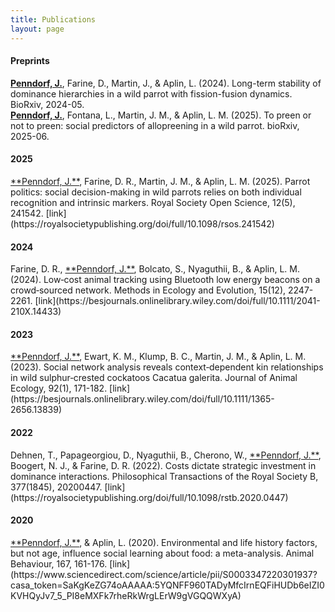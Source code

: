```yaml
---
title: Publications
layout: page
---
```


#### Preprints
<p align="left"><ins><b>Penndorf, J.</b></ins>, Farine, D., Martin, J., & Aplin, L. (2024). Long-term stability of dominance hierarchies in a wild parrot with fission-fusion dynamics. BioRxiv, 2024-05. <br>
<ins><b>Penndorf, J.</b></ins>, Fontana, L., Martin, J. M., & Aplin, L. M. (2025). To preen or not to preen: social predictors of allopreening in a wild parrot. bioRxiv, 2025-06.</p>


#### 2025
<p align="left"><ins>**Penndorf, J.**</ins>, Farine, D. R., Martin, J. M., & Aplin, L. M. (2025). Parrot politics: social decision-making in wild parrots relies on both individual recognition and intrinsic markers. Royal Society Open Science, 12(5), 241542. [link](https://royalsocietypublishing.org/doi/full/10.1098/rsos.241542)</p>
 
#### 2024
<p align="left">Farine, D. R., <ins>**Penndorf, J.**</ins>, Bolcato, S., Nyaguthii, B., & Aplin, L. M. (2024). Low‐cost animal tracking using Bluetooth low energy beacons on a crowd‐sourced network. Methods in Ecology and Evolution, 15(12), 2247-2261. [link](https://besjournals.onlinelibrary.wiley.com/doi/full/10.1111/2041-210X.14433)</p>

#### 2023
<p align="left"><ins>**Penndorf, J.**</ins>, Ewart, K. M., Klump, B. C., Martin, J. M., & Aplin, L. M. (2023). Social network analysis reveals context‐dependent kin relationships in wild sulphur‐crested cockatoos Cacatua galerita. Journal of Animal Ecology, 92(1), 171-182. [link](https://besjournals.onlinelibrary.wiley.com/doi/full/10.1111/1365-2656.13839)</p>

#### 2022
<p align="left">Dehnen, T., Papageorgiou, D., Nyaguthii, B., Cherono, W., <ins>**Penndorf, J.**</ins>, Boogert, N. J., & Farine, D. R. (2022). Costs dictate strategic investment in dominance interactions. Philosophical Transactions of the Royal Society B, 377(1845), 20200447. [link](https://royalsocietypublishing.org/doi/full/10.1098/rstb.2020.0447)</p>

#### 2020
<p align="left"><ins>**Penndorf, J.**</ins>, & Aplin, L. (2020). Environmental and life history factors, but not age, influence social learning about food: a meta-analysis. Animal Behaviour, 167, 161-176. [link](https://www.sciencedirect.com/science/article/pii/S0003347220301937?casa_token=SaKgKeZG74oAAAAA:5YQNFF960TADyMfcIrnEQFiHUDb6eIZI0KVHQyJv7_5_PI8eMXFk7rheRkWrgLErW9gVGQQWXyA)</p>

